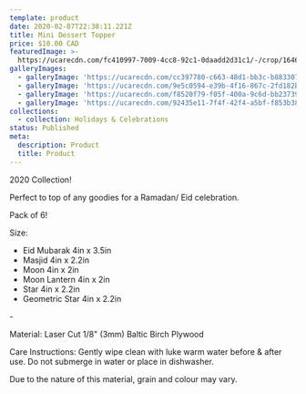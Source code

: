 ```yaml
---
template: product
date: 2020-02-07T22:38:11.221Z
title: Mini Dessert Topper
price: $10.00 CAD
featuredImage: >-
  https://ucarecdn.com/fc410997-7009-4cc8-92c1-0daadd2d31c1/-/crop/1646x1830/39,474/-/preview/
galleryImages:
  - galleryImage: 'https://ucarecdn.com/cc397780-c663-48d1-bb3c-b88330703614/'
  - galleryImage: 'https://ucarecdn.com/9e5c0594-e39b-4f16-867c-2fd182be7b0b/'
  - galleryImage: 'https://ucarecdn.com/f8520f79-f05f-400a-9c6d-bb23739e714c/'
  - galleryImage: 'https://ucarecdn.com/92435e11-7f4f-42f4-a5bf-f853b3820f1d/'
collections:
  - collection: Holidays & Celebrations
status: Published
meta:
  description: Product
  title: Product
---
```

2020 Collection!

Perfect to top of any goodies for a Ramadan/ Eid celebration.

Pack of 6!

Size:

* Eid Mubarak 4in x 3.5in
* Masjid 4in x 2.2in
* Moon 4in x 2in
* Moon Lantern 4in x 2in
* Star 4in x 2.2in
* Geometric Star 4in x 2.2in

\-

Material: Laser Cut 1/8" (3mm) Baltic Birch Plywood

Care Instructions: Gently wipe clean with luke warm water before & after use. Do not submerge in water or place in dishwasher.

Due to the nature of this material, grain and colour may vary.
